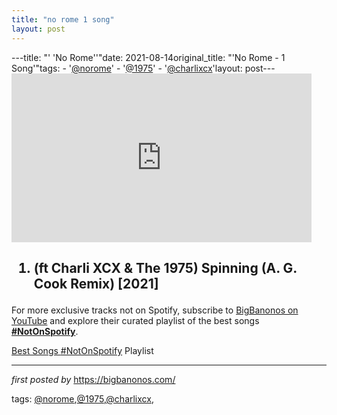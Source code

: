 ```yaml
---
title: "no rome 1 song"
layout: post
---
```

---title: "' 'No Rome''"date: 2021-08-14original_title: "'No Rome - 1 Song'"tags:  - '[@norome](/tags/norome/)'  - '[@1975](/tags/1975/)'  - '[@charlixcx](/tags/charlixcx/)'layout: post---<iframe frameborder="0" height="270" src="https://youtube.com/embed/BoZpmRedKPQ" width="480"></iframe><br /><h2><ol><li>(ft Charli XCX & The 1975) Spinning (A. G. Cook Remix) [2021]</li></ol></h2><!--Subscribe and Playlist Links--><div>    <p>For more exclusive tracks not on Spotify, subscribe to <a href="https://www.youtube.com/[@BigBanonos](/tags/BigBanonos/)" target="_blank">BigBanonos on YouTube</a> and explore their curated playlist of the best songs <strong>[#NotOnSpotify](/tags/NotOnSpotify/)</strong>.</p>    <p><a href="https://www.youtube.com/playlist?list=PLtuNtuTatqI0kFahUCbtbfenC_ET5O_tr" target="_blank">Best Songs [#NotOnSpotify](/tags/NotOnSpotify/) Playlist<br /></a></p></div><hr /><p><em>first posted by</em> <a href="https://bigbanonos.com/" rel="noopener" target="_new">https://bigbanonos.com/</a></p><p>tags: [@norome](/tags/norome/),[@1975](/tags/1975/),[@charlixcx](/tags/charlixcx/),</p>